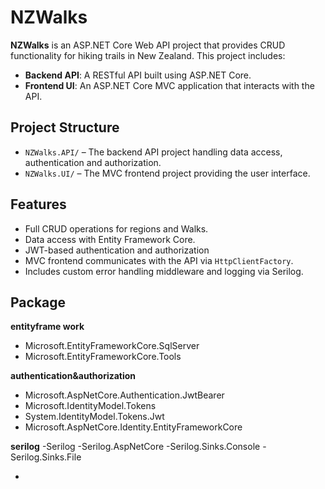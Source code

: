 # NZWalks

**NZWalks** is an ASP.NET Core Web API project that provides CRUD functionality for hiking trails in New Zealand. This project includes:

- **Backend API**: A RESTful API built using ASP.NET Core.
- **Frontend UI**: An ASP.NET Core MVC application that interacts with the API.

##  Project Structure

- `NZWalks.API/` – The backend API project handling data access, authentication and authorization.
- `NZWalks.UI/` – The MVC frontend project providing the user interface.

##  Features

- Full CRUD operations for regions and Walks.
- Data access with Entity Framework Core.
- JWT-based authentication and authorization
- MVC frontend communicates with the API via `HttpClientFactory`.
- Includes custom error handling middleware and logging via Serilog.

## Package

**entityframe work**
- Microsoft.EntityFrameworkCore.SqlServer
- Microsoft.EntityFrameworkCore.Tools

**authentication&authorization**
- Microsoft.AspNetCore.Authentication.JwtBearer
- Microsoft.IdentityModel.Tokens
- System.IdentityModel.Tokens.Jwt
- Microsoft.AspNetCore.Identity.EntityFrameworkCore

**serilog**
-Serilog
-Serilog.AspNetCore
-Serilog.Sinks.Console
-Serilog.Sinks.File

-
